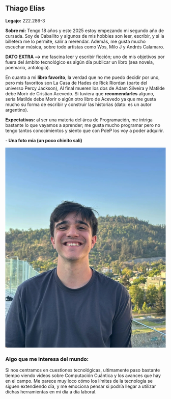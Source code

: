 ## Thiago Elías
**Legajo:** 222.286-3

**Sobre mi:** Tengo 18 años y este 2025 estoy empezando mi segundo año de cursada. Soy de Caballito y algunos de mis hobbies son leer, escribir, y si la billetera me lo permite, salir a merendar.
Además, me gusta mucho escuchar música, sobre todo artistas como Wos, Milo J y Andrés Calamaro.

**DATO EXTRA -->** me fascina leer y escribir ficción; uno de mis objetivos por fuera del ámbito tecnológico es algún día publicar un libro (sea novela, poemario, antología).

En cuanto a mi **libro favorito**, la verdad que no me puedo decidir por uno, pero mis favoritos son La Casa de Hades de Rick Riordan (parte del universo Percy Jackson), Al final mueren los dos de Adam Silveira y Matilde debe Morir de Cristian Acevedo. Si tuviera que **recomendarles** alguno, sería Matilde debe Morir o algún otro libro de Acevedo ya que me gusta mucho su forma de escribir y construir las historias (dato: es un autor argentino).

**Expectativas:** al ser una materia del área de Programación, me intriga bastante lo que vayamos a aprender; me gusta mucho programar pero no tengo tantos conocimientos y siento que con PdeP los voy a poder adquirir.

**- Una foto mía (un poco chinito salí)**

![foto.thiago](thiago_pdep.jpg)

### Algo que me interesa del mundo:

Si nos centramos en cuestiones tecnológicas, ultimamente paso bastante tiempo viendo videos sobre Computación Cuántica y los avances que hay en el campo. Me parece muy loco cómo los límites de la tecnología se siguen extendiendo día, y me emociona pensar si podría llegar a utilizar dichas herramientas en mi día a día laboral.
